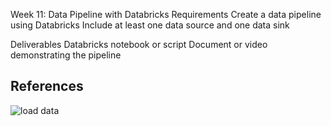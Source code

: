 Week 11: Data Pipeline with Databricks
Requirements
Create a data pipeline using Databricks
Include at least one data source and one data sink

Deliverables
Databricks notebook or script
Document or video demonstrating the pipeline

## References

![load data]()



